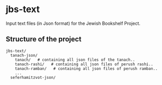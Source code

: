# jbs-text
Input text files (in Json format) for the Jewish Bookshelf Project.

## Structure of the project
```
jbs-text/  
  tanach-json/
    tanach/   # containing all json files of the tanach..
    tanach-rashi/   # containing all json files of perush rashi..
    tanach-ramban/   # containing all json files of perush ramban..
    ...
  seferhamitzvot-json/
```
